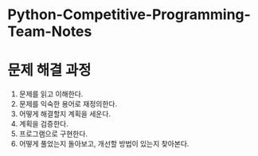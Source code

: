 # Python-Competitive-Programming-Team-Notes

# 문제 해결 과정
1. 문제를 읽고 이해한다. 
2. 문제를 익숙한 용어로 재정의한다. 
3. 어떻게 해결할지 계획을 세운다. 
4. 계획을 검증한다. 
5. 프로그램으로 구현한다. 
6. 어떻게 풀었는지 돌아보고, 개선할 방법이 있는지 찾아본다. 